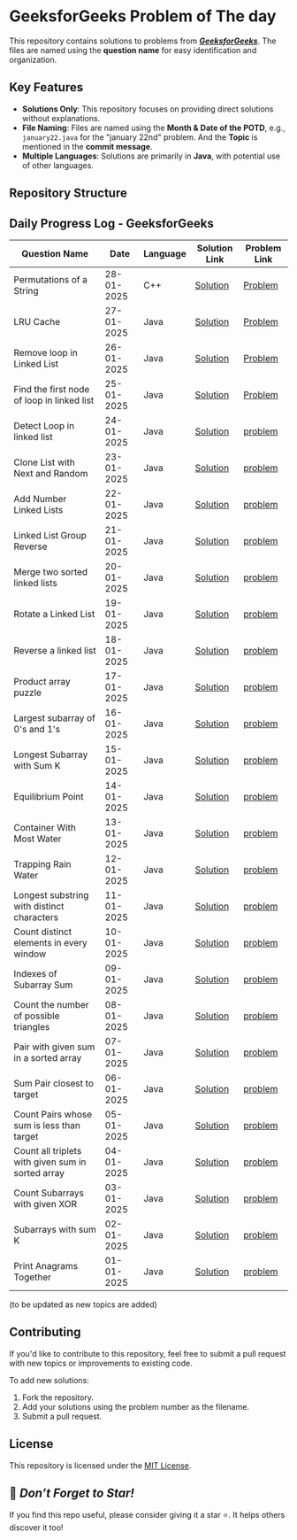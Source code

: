 # GeeksforGeeks Problem of The day

This repository contains solutions to problems from ***[GeeksforGeeks](https://www.geeksforgeeks.org/)***. The files are named using the **question name** for easy identification and organization.

## Key Features
- **Solutions Only**: This repository focuses on providing direct solutions without explanations.
- **File Naming**: Files are named using the **Month & Date of the POTD**, e.g., `january22.java` for the "january 22nd" problem. And the **Topic** is mentioned in the **commit message**.
- **Multiple Languages**: Solutions are primarily in **Java**, with potential use of other languages.


## Repository Structure



## Daily Progress Log - GeeksforGeeks

| Question Name | Date       | Language | Solution Link                         | Problem Link                          |
|----------------|------------|----------|---------------------------------------|---------------------------------------|
|  Permutations of a String | 28-01-2025 | C++     |  [Solution](./january28.cpp)                 | [Problem](https://www.geeksforgeeks.org/problems/permutations-of-a-given-string2041/1)
|  LRU Cache   | 27-01-2025 | Java     |  [Solution](./january27.java)                 | [Problem](https://www.geeksforgeeks.org/problems/lru-cache/1)           |
|  Remove loop in Linked List     | 26-01-2025 | Java     |  [Solution](./january26.java)                 | [Problem](https://www.geeksforgeeks.org/problems/remove-loop-in-linked-list/1)           |
|    Find the first node of loop in linked list        | 25-01-2025 | Java     |  [Solution](./january25.java)                 | [Problem](https://www.geeksforgeeks.org/problems/find-the-first-node-of-loop-in-linked-list--170645/1)           |
|    Detect Loop in linked list        | 24-01-2025 | Java     | [Solution](./january24.java)                | [problem](https://www.geeksforgeeks.org/problems/detect-loop-in-linked-list/1)            |
|    Clone List with Next and Random          | 23-01-2025 | Java     | [Solution](./january23.java)                  |[problem](https://www.geeksforgeeks.org/problems/clone-a-linked-list-with-next-and-random-pointer/1)                 |
|    Add Number Linked Lists        | 22-01-2025 | Java     |  [Solution](./january22.java)                 | [problem](https://www.geeksforgeeks.org/problems/add-two-numbers-represented-by-linked-lists/1)               |
| Linked List Group Reverse           | 21-01-2025 | Java     | [Solution](./january21.java)                |    [problem](https://www.geeksforgeeks.org/problems/reverse-a-linked-list-in-groups-of-given-size/1)       |
|     Merge two sorted linked lists          | 20-01-2025 | Java     | [Solution](./january20.java)                  |    [problem](https://www.geeksforgeeks.org/problems/merge-two-sorted-linked-lists/1)            |
|     Rotate a Linked List         | 19-01-2025 | Java     |  [Solution](./january19.java)                 |  [problem](https://www.geeksforgeeks.org/problems/rotate-a-linked-list/1)               |
|   Reverse a linked list        | 18-01-2025 | Java     | [Solution](./january18.java)                | [problem](https://www.geeksforgeeks.org/problems/reverse-a-linked-list/1)                |
|      Product array puzzle        | 17-01-2025 | Java     | [Solution](./january17.java)                  |  [problem](https://www.geeksforgeeks.org/problems/product-array-puzzle4525/1)                |
|    Largest subarray of 0's and 1's         | 16-01-2025 | Java     |  [Solution](./january16.java)                 |  [problem](https://www.geeksforgeeks.org/problems/largest-subarray-of-0s-and-1s/1) |
|  Longest Subarray with Sum K         | 15-01-2025 | Java     | [Solution](./january15.java)                |  [problem](https://www.geeksforgeeks.org/problems/longest-sub-array-with-sum-k0809/1)               |
|      Equilibrium Point        | 14-01-2025 | Java     | [Solution](./january14.java)                  | [problem](https://www.geeksforgeeks.org/problems/equilibrium-point-1587115620/1)                 |
|   Container With Most Water           | 13-01-2025 | Java     |  [Solution](./january13.java)                 | [problem](https://www.geeksforgeeks.org/problems/container-with-most-water0535/1)                 |
|   Trapping Rain Water        | 12-01-2025 | Java     | [Solution](./january12.java)                |    [problem](https://www.geeksforgeeks.org/problems/trapping-rain-water-1587115621/1)            |
|      Longest substring with distinct characters      | 11-01-2025 | Java     | [Solution](./january11.java)                  | [problem](https://www.geeksforgeeks.org/problems/longest-distinct-characters-in-string5848/1)                |
|    Count distinct elements in every window       | 10-01-2025 | Java     |  [Solution](./january10.java)                 | [problem](https://www.geeksforgeeks.org/problems/count-distinct-elements-in-every-window/1)                |
|    Indexes of Subarray Sum       | 09-01-2025 | Java     | [Solution](./january9.java)                |  [problem](https://www.geeksforgeeks.org/problems/subarray-with-given-sum-1587115621/1)               |
|    Count the number of possible triangles      | 08-01-2025 | Java     | [Solution](./january8.java)                  |  [problem](https://www.geeksforgeeks.org/problems/count-possible-triangles-1587115620/1)              |
|     Pair with given sum in a sorted array      | 07-01-2025 | Java     |  [Solution](./january7.java)                 | [problem](https://www.geeksforgeeks.org/problems/pair-with-given-sum-in-a-sorted-array4940/1)                |
|  Sum Pair closest to target       | 06-01-2025 | Java     | [Solution](./january6.java)                |    [problem](https://www.geeksforgeeks.org/problems/pair-in-array-whose-sum-is-closest-to-x1124/1)              |
|   Count Pairs whose sum is less than target        | 05-01-2025 | Java     | [Solution](./january5.java)                  |  [problem](https://www.geeksforgeeks.org/problems/count-pairs-whose-sum-is-less-than-target/1)              |
|    Count all triplets with given sum in sorted array      | 04-01-2025 | Java     |  [Solution](./january4.java)                 | [problem](https://www.geeksforgeeks.org/problems/count-all-triplets-with-given-sum-in-sorted-array/1)                |
|   Count Subarrays with given XOR     | 03-01-2025 | Java     | [Solution](./january3.java)                |  [problem](https://www.geeksforgeeks.org/problems/count-subarray-with-given-xor/1)             |
|  Subarrays with sum K   | 02-01-2025 | Java     | [Solution](./january2.java)                  |  [problem](https://www.geeksforgeeks.org/problems/subarrays-with-sum-k/1)              |
| Print Anagrams Together           | 01-01-2025 | Java     |  [Solution](./january1.java)                 | [problem](https://www.geeksforgeeks.org/problems/print-anagrams-together/1)               |



(to be updated as new topics are added)

## Contributing
If you'd like to contribute to this repository, feel free to submit a pull request with new topics or improvements to existing code.

To add new solutions:

1. Fork the repository.
2. Add your solutions using the problem number as the filename.
3. Submit a pull request.

## License
This repository is licensed under the <a href="https://github.com/Jomon-J/GeeksforGeeks-POTD/blob/main/LICENSE">MIT License</a>.

## 🌟 *Don’t Forget to Star!*
If you find this repo useful, please consider giving it a star ⭐. It helps others discover it too!
